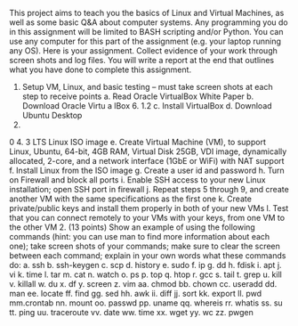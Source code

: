  This project aims to teach you the basics of Linux and Virtual Machines, as well as some basic Q&A about
 computer systems. Any programming you do in this assignment will be limited to BASH scripting and/or
 Python. You can use any computer for this part of the assignment (e.g. your laptop running any OS).
 Here is your assignment. Collect evidence of your work through screen shots and log files. You will write
 a report at the end that outlines what you have done to complete this assignment.
 1. Setup VM, Linux, and basic testing – must take screen shots at each step to receive
 points
 a. Read Oracle VirtualBox White Paper
 b. Download Oracle Virtu
 a
 lBox 6.
 1.2
 c. Install VirtualBox
 d. Download Ubuntu 
Desktop 
18.
 0
 4.
 3 LTS 
Linux
 ISO image
 e. Create Virtual Machine (VM), to support Linux, Ubuntu, 64-bit, 4GB RAM, Virtual Disk
 25GB, VDI image, dynamically allocated, 2-core, and a network interface (1GbE or WiFi)
 with NAT support
 f.
 Install Linux from the ISO image
 g. Create a user id and password
 h. Turn on Firewall and block all ports
 i.
 Enable SSH access to your new Linux installation; open SSH port in firewall
 j.
 Repeat steps 5 through 9, and create another VM with the same specifications as the
 first one
 k. Create private/public keys and install them properly in both of your new VMs
 l.
 Test that you can connect remotely to your VMs with your keys, from one VM to the
 other VM
 2. (13 points) Show an example of using the following commands (hint: you can use man to find
 more information about each one); take screen shots of your commands; make sure to clear the
 screen between each command; explain in your own words what these commands do:
 a. ssh
 b. ssh-keygen
 c. scp
 d. history
 e. sudo
 f. ip
 g. dd
 h. fdisk
 i. apt
 j. vi
 k. time
 l. tar
 m. cat
 n. watch
 o. ps
 p. top
 q. htop
 r. gcc
 s. tail
 t. grep
 u. kill
 v. killall
 w. du
 x. df
 y. screen
 z. vim
 aa. chmod
 bb. chown
 cc. useradd
 dd. man
 ee. locate
 ff. find
 gg. sed
 hh. awk
 ii. diff
 jj. sort
 kk. export
 ll. pwd
 mm.crontab
 nn. mount
 oo. passwd
 pp. uname
 qq. whereis
 rr. whatis
 ss. su
 tt. ping
 uu. traceroute
 vv. date
 ww. time
 xx. wget
 yy. wc
 zz. pwgen
